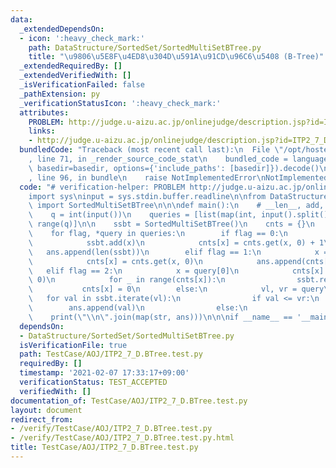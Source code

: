 ```yaml
---
data:
  _extendedDependsOn:
  - icon: ':heavy_check_mark:'
    path: DataStructure/SortedSet/SortedMultiSetBTree.py
    title: "\u9806\u5E8F\u4ED8\u304D\u591A\u91CD\u96C6\u5408 (B-Tree)"
  _extendedRequiredBy: []
  _extendedVerifiedWith: []
  _isVerificationFailed: false
  _pathExtension: py
  _verificationStatusIcon: ':heavy_check_mark:'
  attributes:
    PROBLEM: http://judge.u-aizu.ac.jp/onlinejudge/description.jsp?id=ITP2_7_D
    links:
    - http://judge.u-aizu.ac.jp/onlinejudge/description.jsp?id=ITP2_7_D
  bundledCode: "Traceback (most recent call last):\n  File \"/opt/hostedtoolcache/Python/3.9.2/x64/lib/python3.9/site-packages/onlinejudge_verify/documentation/build.py\"\
    , line 71, in _render_source_code_stat\n    bundled_code = language.bundle(stat.path,\
    \ basedir=basedir, options={'include_paths': [basedir]}).decode()\n  File \"/opt/hostedtoolcache/Python/3.9.2/x64/lib/python3.9/site-packages/onlinejudge_verify/languages/python.py\"\
    , line 96, in bundle\n    raise NotImplementedError\nNotImplementedError\n"
  code: "# verification-helper: PROBLEM http://judge.u-aizu.ac.jp/onlinejudge/description.jsp?id=ITP2_7_D\n\
    import sys\ninput = sys.stdin.buffer.readline\n\nfrom DataStructure.SortedSet.SortedMultiSetBTree\
    \ import SortedMultiSetBTree\n\n\ndef main():\n    # __len__, add, remove, iterate\n\
    \    q = int(input())\n    queries = [list(map(int, input().split())) for _ in\
    \ range(q)]\n\n    ssbt = SortedMultiSetBTree()\n    cnts = {}\n    ans = []\n\
    \    for flag, *query in queries:\n        if flag == 0:\n            x = query[0]\n\
    \            ssbt.add(x)\n            cnts[x] = cnts.get(x, 0) + 1\n         \
    \   ans.append(len(ssbt))\n        elif flag == 1:\n            x = query[0]\n\
    \            cnts[x] = cnts.get(x, 0)\n            ans.append(cnts[x])\n     \
    \   elif flag == 2:\n            x = query[0]\n            cnts[x] = cnts.get(x,\
    \ 0)\n            for _ in range(cnts[x]):\n                ssbt.remove(x)\n \
    \           cnts[x] = 0\n        else:\n            vl, vr = query\n         \
    \   for val in ssbt.iterate(vl):\n                if val <= vr:\n            \
    \        ans.append(val)\n                else:\n                    break\n\n\
    \    print(\"\\n\".join(map(str, ans)))\n\n\nif __name__ == '__main__':\n    main()\n"
  dependsOn:
  - DataStructure/SortedSet/SortedMultiSetBTree.py
  isVerificationFile: true
  path: TestCase/AOJ/ITP2_7_D.BTree.test.py
  requiredBy: []
  timestamp: '2021-02-07 17:33:17+09:00'
  verificationStatus: TEST_ACCEPTED
  verifiedWith: []
documentation_of: TestCase/AOJ/ITP2_7_D.BTree.test.py
layout: document
redirect_from:
- /verify/TestCase/AOJ/ITP2_7_D.BTree.test.py
- /verify/TestCase/AOJ/ITP2_7_D.BTree.test.py.html
title: TestCase/AOJ/ITP2_7_D.BTree.test.py
---
```

